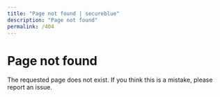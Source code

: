 ```yaml
---
title: "Page not found | secureblue"
description: "Page not found"
permalink: /404
---
```


# Page not found
The requested page does not exist. If you think this is a mistake, please report an issue.
